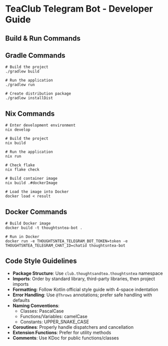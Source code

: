 # TeaClub Telegram Bot - Developer Guide

## Build & Run Commands

## Gradle Commands
```
# Build the project
./gradlew build

# Run the application
./gradlew run

# Create distribution package
./gradlew installDist
```

## Nix Commands
```
# Enter development environment
nix develop

# Build the project
nix build

# Run the application
nix run

# Check flake
nix flake check

# Build container image
nix build .#dockerImage

# Load the image into Docker
docker load < result
```

## Docker Commands
```
# Build Docker image
docker build -t thoughtsntea-bot .

# Run in Docker
docker run -e THOUGHTSNTEA_TELEGRAM_BOT_TOKEN=token -e THOUGHTSNTEA_TELEGRAM_CHAT_ID=chatid thoughtsntea-bot
```

## Code Style Guidelines
- **Package Structure**: Use `club.thoughtsandtea.thoughtsntea` namespace
- **Imports**: Order by standard library, third-party libraries, then project imports
- **Formatting**: Follow Kotlin official style guide with 4-space indentation
- **Error Handling**: Use `@Throws` annotations; prefer safe handling with defaults
- **Naming Conventions**: 
  - Classes: PascalCase
  - Functions/Variables: camelCase
  - Constants: UPPER_SNAKE_CASE
- **Coroutines**: Properly handle dispatchers and cancellation
- **Extension Functions**: Prefer for utility methods
- **Comments**: Use KDoc for public functions/classes